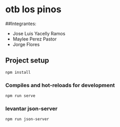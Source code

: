# otb los pinos
##Integrantes:
- Jose Luis Yacelly Ramos
- Maylee Perez Pastor
- Jorge Flores

## Project setup
```
npm install
```

### Compiles and hot-reloads for development
```
npm run serve
```

### levantar json-server
```
npm run json-server
```

